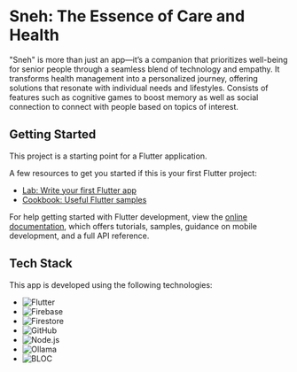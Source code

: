 # Sneh: The Essence of Care and Health

"Sneh" is more than just an app—it’s a companion that prioritizes well-being for senior people through a seamless blend of technology and empathy. It transforms health management into a personalized journey, offering solutions that resonate with individual needs and lifestyles. Consists of features such as cognitive games to boost memory as well as social connection to connect with people based on topics of interest.  

## Getting Started

This project is a starting point for a Flutter application.

A few resources to get you started if this is your first Flutter project:

- [Lab: Write your first Flutter app](https://docs.flutter.dev/get-started/codelab)
- [Cookbook: Useful Flutter samples](https://docs.flutter.dev/cookbook)

For help getting started with Flutter development, view the
[online documentation](https://docs.flutter.dev/), which offers tutorials,
samples, guidance on mobile development, and a full API reference.

## Tech Stack

This app is developed using the following technologies:

- ![Flutter](https://img.shields.io/badge/Flutter-02569B?style=for-the-badge&logo=flutter&logoColor=white)
- ![Firebase](https://img.shields.io/badge/Firebase-FFCA28?style=for-the-badge&logo=firebase&logoColor=black)
- ![Firestore](https://img.shields.io/badge/Firestore-FF7A2D?style=for-the-badge&logo=firestore&logoColor=white)
- ![GitHub](https://img.shields.io/badge/GitHub-181717?style=for-the-badge&logo=github&logoColor=white)
- ![Node.js](https://img.shields.io/badge/Node.js-339933?style=for-the-badge&logo=node.js&logoColor=white)
- ![Ollama](https://img.shields.io/badge/Ollama-000000?style=for-the-badge&logo=ollama&logoColor=white)
- ![BLOC](https://img.shields.io/badge/BLOC-4E9DC5?style=for-the-badge&logo=flutter&logoColor=white)

